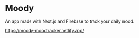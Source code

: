 # Moody

An app made with Next.js and Firebase to track your daily mood.

https://moody-moodtracker.netlify.app/
